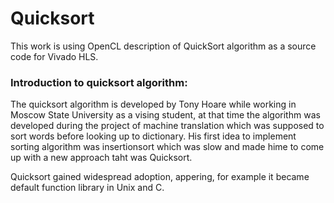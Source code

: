 # Quicksort

This work is using OpenCL description of QuickSort algorithm as a source code for Vivado HLS.

### Introduction to quicksort algorithm:

The quicksort algorithm is developed by Tony Hoare while working in Moscow State University as a vising student, at that time the algorithm was developed during the project of machine translation which was supposed to sort words before looking up to dictionary. His first idea to implement sorting algorithm was insertionsort which was slow and made hime to come up with a new approach taht was Quicksort.


Quicksort gained widespread adoption, appering, for example it became default function library in Unix and C.     

